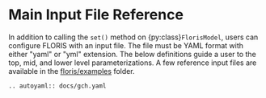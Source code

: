 # Main Input File Reference

In addition to calling the `set()` method on {py:class}`FlorisModel`, users can configure FLORIS
with an input file. The file must be YAML format with either "yaml" or "yml" extension.
The below definitions guide a user to the top, mid, and lower level parameterizations. A few
reference input files are available in the
[floris/examples](https://github.com/NREL/floris/tree/main/examples/inputs) folder.

```{eval-rst}
.. autoyaml:: docs/gch.yaml
```
